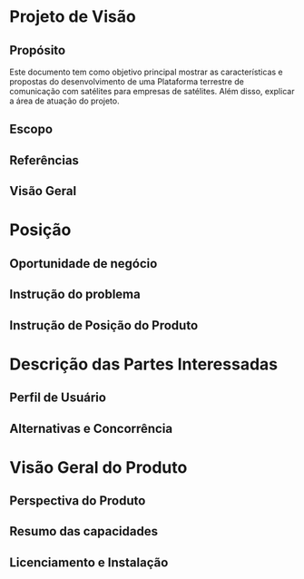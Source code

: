 # Projeto de Visão

## Propósito

Este documento tem como objetivo principal mostrar as características e propostas do desenvolvimento de uma Plataforma terrestre de comunicação com satélites para empresas de satélites. Além disso, explicar a área de atuação do projeto.

## Escopo


## Referências

## Visão Geral

# Posição

## Oportunidade de negócio

## Instrução do problema

## Instrução de Posição do Produto

# Descrição das Partes Interessadas

## Perfil de Usuário

## Alternativas e Concorrência

# Visão Geral do Produto

## Perspectiva do Produto

## Resumo das capacidades

## Licenciamento e Instalação

